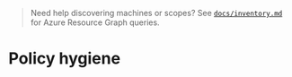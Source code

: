 > Need help discovering machines or scopes? See [`docs/inventory.md`](inventory.md) for Azure Resource Graph queries.

# Policy hygiene

